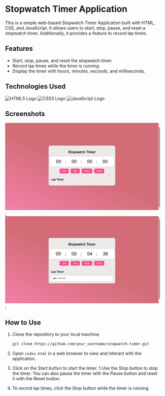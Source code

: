 # Stopwatch Timer Application

This is a simple web-based Stopwatch Timer Application built with HTML, CSS, and JavaScript. It allows users to start, stop, pause, and reset a stopwatch timer. Additionally, it provides a feature to record lap times.

## Features

- Start, stop, pause, and reset the stopwatch timer.
- Record lap times while the timer is running.
- Display the timer with hours, minutes, seconds, and milliseconds.

## Technologies Used

![HTML5 Logo](https://img.shields.io/badge/HTML5-E34F26?logo=html5&logoColor=white)
![CSS3 Logo](https://img.shields.io/badge/CSS3-1572B6?logo=css3&logoColor=white)
![JavaScript Logo](https://img.shields.io/badge/JavaScript-F7DF1E?logo=javascript&logoColor=black)

## Screenshots

![Stopwatch Timer Screenshot](Images/UI.png);
![Stopwatch Timer Screenshot](Images/With%20laps.png);

## How to Use

1. Clone the repository to your local machine:

   ```bash
   git clone https://github.com/your_username/stopwatch-timer.git
   ```

1. Open `index.html` in a web browser to view and interact with the application.
1. Click on the Start button to start the timer.
   1.Use the Stop button to stop the timer. You can also pause the timer with the Pause button and reset it with the Reset button.
1. To record lap times, click the Stop button while the timer is running.
